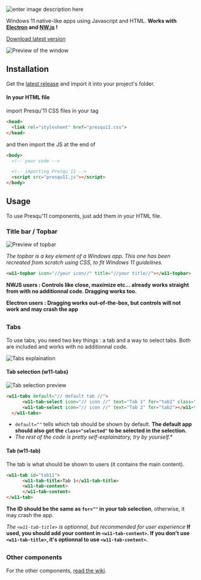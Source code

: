 ![enter image description here](https://cdn.discordapp.com/attachments/856933249636237332/899289812731846686/unknown.png)

Windows 11 native-like apps using Javascript and HTML.
**Works with [Electron](https://github.com/electron/electron) and [NW.js](https://github.com/nwjs/nw.js) !**

[Download latest version](https://github.com/ecnivtwelve/presqu11/releases)

![Preview of the window](https://i.imgur.com/ywPsFyw.png)

## Installation
Get the [latest release](https://github.com/ecnivtwelve/presqu11/releases) and import it into your project's folder.

#### In your HTML file
  import Presqu'11 CSS files in your <head> tag
  ```html
  <head>
    <link rel="stylesheet" href="presqu11.css">
  </head>
  ```
  and then import the JS at the end of <body>
  ```html
  <body>
    <!-- your code -->

    <!-- importing Presqu'11 -->
    <script src="presqu11.js"></script>
  </body>
  ```
  
## Usage
  To use Presqu'11 components, just add them in your HTML file.
  
  ### Title bar / Topbar
  ![Preview of topbar](https://i.ibb.co/x16ttQ8/Group-2.png)
  
  *The topbar is a key element of a Windows app. This one has been recreated from scratch using CSS, to fit Windows 11 guidelines.*
  
   ```html
  <w11-topbar icon="//your icon//" title="//your title//"></w11-topbar>
  ```
  **NWJS users : Controls like close, maximize etc... already works straight from <w11-topbar> with no additionnal code. Dragging works too.**
  
  **Electron users :  Dragging works out-of-the-box, but controls will not work and may crash the app**
  
  ##
  
  ### Tabs
  To use tabs, you need two key things : a tab and a way to select tabs. Both are included and works with no additionnal code.
  
  ![Tabs explaination](https://i.ibb.co/fXPsKhp/Frame-3.png)
  
  #### Tab selection (w11-tabs)
  ![Tab selection preview](https://i.ibb.co/1Q6zYMV/Group-3.png)
  
  ```html
  <w11-tabs default="// default tab //">
        <w11-tab-select icon="// icon //" text="Tab 1" for="tab1" class="selected"></w11-tab-select>
        <w11-tab-select icon="// icon //" text="Tab 2" for="tab2"></w11-tab-select>
    </w11-tabs>
  ```
  
  - `default=""` tells which tab should be shown by default. **The default app should also get the `class="selected"` to be selected in the selection.**
  - *The rest of the code is pretty self-explainatory, try by yourself.**
  
  #### Tab (w11-tab)
  The tab is what should be shown to users (it contains the main content).
  
  ```html
  <w11-tab id="tab11">
        <w11-tab-title>Tab 1</w11-tab-title>
        <w11-tab-content>
        </w11-tab-content>
  </w11-tab>
  ```
  
  **The ID should be the same as `for=""` in your tab selection**, otherwise, it may crash the app.
  
  *The `<w11-tab-title>` is optionnal, but recommended for user experience* **If used, you should add your content in `<w11-tab-content>`. If you don't use `<w11-tab-title>`, it's optionnal to use `<w11-tab-content>`.**
  
  
   ##
  
  ### Other components
  For the other components, [read the wiki](https://github.com/ecnivtwelve/presqu11/wiki/Components).
